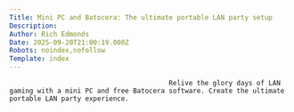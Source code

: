 ```yaml
---
Title: Mini PC and Batocera: The ultimate portable LAN party setup
Description: 
Author: Rich Edmonds
Date: 2025-09-20T21:00:19.000Z
Robots: noindex,nofollow
Template: index
---
```


                                            Relive the glory days of LAN gaming with a mini PC and free Batocera software. Create the ultimate portable LAN party experience.
                                        